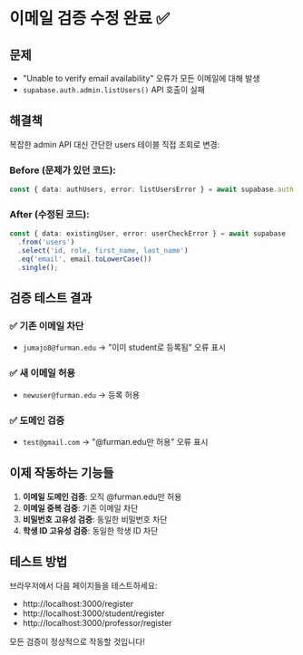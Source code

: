 # 이메일 검증 수정 완료 ✅

## 문제
- "Unable to verify email availability" 오류가 모든 이메일에 대해 발생
- `supabase.auth.admin.listUsers()` API 호출이 실패

## 해결책
복잡한 admin API 대신 간단한 users 테이블 직접 조회로 변경:

### Before (문제가 있던 코드):
```typescript
const { data: authUsers, error: listUsersError } = await supabase.auth.admin.listUsers();
```

### After (수정된 코드):
```typescript
const { data: existingUser, error: userCheckError } = await supabase
  .from('users')
  .select('id, role, first_name, last_name')
  .eq('email', email.toLowerCase())
  .single();
```

## 검증 테스트 결과

### ✅ 기존 이메일 차단
- `jumajo8@furman.edu` → "이미 student로 등록됨" 오류 표시

### ✅ 새 이메일 허용  
- `newuser@furman.edu` → 등록 허용

### ✅ 도메인 검증
- `test@gmail.com` → "@furman.edu만 허용" 오류 표시

## 이제 작동하는 기능들

1. **이메일 도메인 검증**: 오직 @furman.edu만 허용
2. **이메일 중복 검증**: 기존 이메일 차단
3. **비밀번호 고유성 검증**: 동일한 비밀번호 차단
4. **학생 ID 고유성 검증**: 동일한 학생 ID 차단

## 테스트 방법
브라우저에서 다음 페이지들을 테스트하세요:
- http://localhost:3000/register
- http://localhost:3000/student/register  
- http://localhost:3000/professor/register

모든 검증이 정상적으로 작동할 것입니다!
